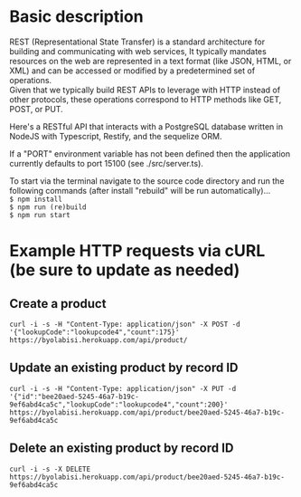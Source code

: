  # Basic description

 REST (Representational State Transfer) is a standard architecture for building and communicating with web services, It typically mandates resources on the web are represented in a text format (like JSON, HTML, or XML) and can be accessed or modified by a predetermined set of operations.<br> Given that we typically build REST APIs to leverage with HTTP instead of other protocols, these operations correspond to HTTP methods like GET, POST, or PUT.

Here's a RESTful API that interacts with a PostgreSQL database written in NodeJS with Typescript, Restify, and the sequelize ORM.
  
If a "PORT" environment variable has not been defined then the application currently defaults to port 15100 (see ./src/server.ts).  
  
To start via the terminal navigate to the source code directory and run the following commands (after install "rebuild" will be run automatically)...  
`$ npm install`  
`$ npm run (re)build`  
`$ npm run start`  

 # Example HTTP requests via cURL (be sure to update as needed)
 ## Create a product
`curl -i -s -H "Content-Type: application/json" -X POST -d '{"lookupCode":"lookupcode4","count":175}' https://byolabisi.herokuapp.com/api/product/`  
 ## Update an existing product by record ID
`curl -i -s -H "Content-Type: application/json" -X PUT -d '{"id":"bee20aed-5245-46a7-b19c-9ef6abd4ca5c","lookupCode":"lookupcode4","count":200}' https://byolabisi.herokuapp.com/api/product/bee20aed-5245-46a7-b19c-9ef6abd4ca5c`  
 ## Delete an existing product by record ID
`curl -i -s -X DELETE https://byolabisi.herokuapp.com/api/product/bee20aed-5245-46a7-b19c-9ef6abd4ca5c`  